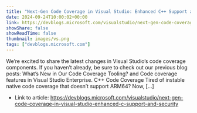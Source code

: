 ```yaml
---
title: "Next-Gen Code Coverage in Visual Studio: Enhanced C++ Support and Security"
date: 2024-09-24T10:00:02+00:00
link: https://devblogs.microsoft.com/visualstudio/next-gen-code-coverage-in-visual-studio-enhanced-c-support-and-security
showShare: false
showReadTime: false
thumbnail: images/vs.png
tags: ["devblogs.microsoft.com"]
---
```

We’re excited to share the latest changes in Visual Studio’s code coverage components. If you haven’t already, be sure to check out our previous blog posts: What’s New in Our Code Coverage Tooling? and Code coverage features in Visual Studio Enterprise. C++ Code Coverage Tired of instable native code coverage that doesn’t support ARM64? Now, […]

- Link to article: https://devblogs.microsoft.com/visualstudio/next-gen-code-coverage-in-visual-studio-enhanced-c-support-and-security